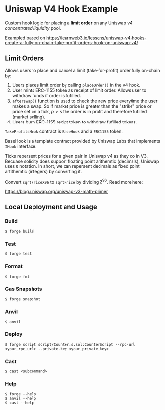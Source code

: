 # Uniswap V4 Hook Example

Custom hook logic for placing a **limit order** on any Uniswap v4 *concentrated liquidity* pool.

Exampled based on https://learnweb3.io/lessons/uniswap-v4-hooks-create-a-fully-on-chain-take-profit-orders-hook-on-uniswap-v4/

## Limit Orders

Allows users to place and cancel a limit (take-for-profit) order fully on-chain by:

1. Users places limit order by calling `placeOrder()` in the v4 hook.
2. User mints ERC-1155 token as receipt of limit order. Allows user to withdraw funds if order is fufilled. 
3. `afterswap()` function is used to check the new price everytime the user makes a swap. So if market price is greater than the "strike" price or price set on a tick, $p > s$ the order is in profit and therefore fufilled (market selling).
4. Users burn ERC-1155 recipt token to withdraw fufilled tokens. 

`TakeProfitsHook` contract is `BaseHook` and a `ERC1155` token.

BaseHook is a template contract provided by Uniswap Labs that implements `IHook` interface. 

Ticks repersent prices for a given pair in Uniswap v4 as they do in V3. Becuase solidity does support floating point arithemtic (decimals), Uniswap uses `Q` notation. In short, we can repersent decimals as fixed point artithemtic (integers) by converting it. 

Convert `sqrtPriceX96` to `sqrtPrice` by dividing $2^{96}$. Read more here:

https://blog.uniswap.org/uniswap-v3-math-primer

## Local Deployment and Usage

### Build

```shell
$ forge build
```

### Test

```shell
$ forge test
```

### Format

```shell
$ forge fmt
```

### Gas Snapshots

```shell
$ forge snapshot
```

### Anvil

```shell
$ anvil
```

### Deploy

```shell
$ forge script script/Counter.s.sol:CounterScript --rpc-url <your_rpc_url> --private-key <your_private_key>
```

### Cast

```shell
$ cast <subcommand>
```

### Help

```shell
$ forge --help
$ anvil --help
$ cast --help
```
